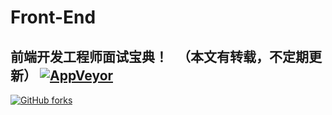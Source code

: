 # Front-End
## 前端开发工程师面试宝典！   （本文有转载，不定期更新）          [![AppVeyor](https://img.shields.io/badge/%E6%89%AB%E5%9C%B0-%E5%83%A7-green.svg?style=plastic)]()   
[![GitHub forks](https://img.shields.io/badge/%E6%89%AB%E5%9C%B0-%E5%83%A7-green.svg?style=plastic)]()
